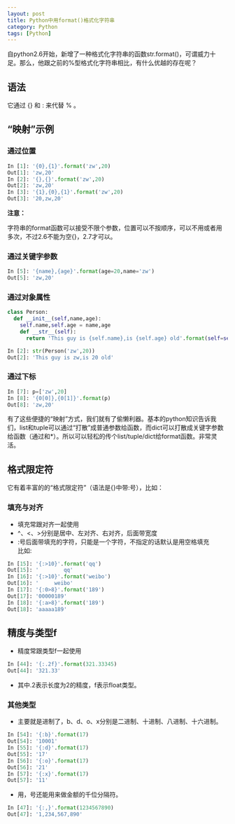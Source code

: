 ```yaml
---
layout: post
title: Python中用format()格式化字符串
category: Python
tags: [Python]
---
```



自python2.6开始，新增了一种格式化字符串的函数str.format()，可谓威力十足。那么，他跟之前的%型格式化字符串相比，有什么优越的存在呢？

## 语法

它通过 {} 和 : 来代替 % 。

## “映射”示例

### 通过位置

```python
In [1]: '{0},{1}'.format('zw',20) 
Out[1]: 'zw,20'
In [2]: '{},{}'.format('zw',20) 
Out[2]: 'zw,20'
In [3]: '{1},{0},{1}'.format('zw',20) 
Out[3]: '20,zw,20'
```

**注意：**  

字符串的format函数可以接受不限个参数，位置可以不按顺序，可以不用或者用多次，不过2.6不能为空{}，2.7才可以。

### 通过关键字参数

```python
In [5]: '{name},{age}'.format(age=20,name='zw') 
Out[5]: 'zw,20'
```

### 通过对象属性

```python
class Person: 
  def __init__(self,name,age): 
    self.name,self.age = name,age 
    def __str__(self): 
      return 'This guy is {self.name},is {self.age} old'.format(self=self) 
```

```python
In [2]: str(Person('zw',20)) 
Out[2]: 'This guy is zw,is 20 old'
```

### 通过下标

```python
In [7]: p=['zw',20]
In [8]: '{0[0]},{0[1]}'.format(p)
Out[8]: 'zw,20'
```

有了这些便捷的“映射”方式，我们就有了偷懒利器。基本的python知识告诉我们，list和tuple可以通过“打散”成普通参数给函数，而dict可以打散成关键字参数给函数（通过和*）。所以可以轻松的传个list/tuple/dict给format函数。非常灵活。

## 格式限定符

它有着丰富的的“格式限定符”（语法是{}中带:号），比如：

### 填充与对齐

* 填充常跟对齐一起使用  
* ^、<、>分别是居中、左对齐、右对齐，后面带宽度  
* :号后面带填充的字符，只能是一个字符，不指定的话默认是用空格填充  
比如:

```python
In [15]: '{:>10}'.format('qq')
Out[15]: '        qq'
In [16]: '{:>10}'.format('weibo')
Out[16]: '     weibo'
In [17]: '{:0>8}'.format('189')
Out[17]: '00000189'
In [18]: '{:a>8}'.format('189')
Out[18]: 'aaaaa189'
```

## 精度与类型f

* 精度常跟类型f一起使用

```python
In [44]: '{:.2f}'.format(321.33345)
Out[44]: '321.33'
```

* 其中.2表示长度为2的精度，f表示float类型。

### 其他类型

* 主要就是进制了，b、d、o、x分别是二进制、十进制、八进制、十六进制。

```python
In [54]: '{:b}'.format(17)
Out[54]: '10001'
In [55]: '{:d}'.format(17)
Out[55]: '17'
In [56]: '{:o}'.format(17)
Out[56]: '21'
In [57]: '{:x}'.format(17)
Out[57]: '11'
```
* 用，号还能用来做金额的千位分隔符。

```python
In [47]: '{:,}'.format(1234567890)
Out[47]: '1,234,567,890'
```  
  
  
